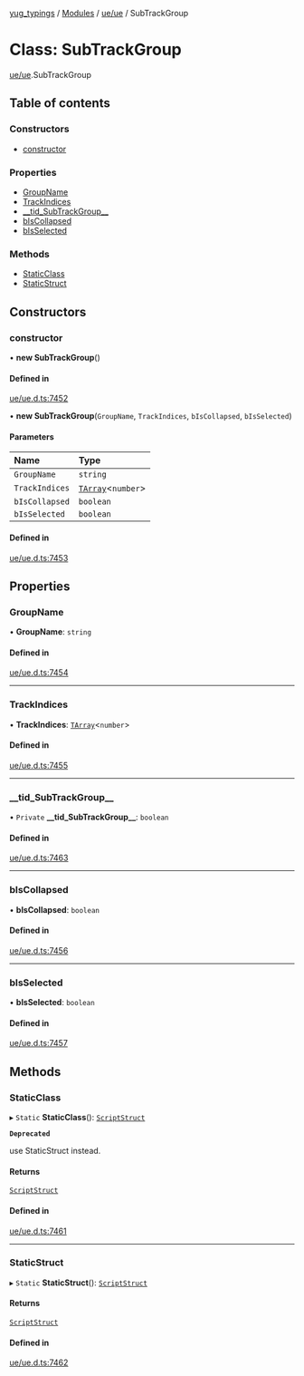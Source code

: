 [yug_typings](../README.md) / [Modules](../modules.md) / [ue/ue](../modules/ue_ue.md) / SubTrackGroup

# Class: SubTrackGroup

[ue/ue](../modules/ue_ue.md).SubTrackGroup

## Table of contents

### Constructors

- [constructor](ue_ue.SubTrackGroup.md#constructor)

### Properties

- [GroupName](ue_ue.SubTrackGroup.md#groupname)
- [TrackIndices](ue_ue.SubTrackGroup.md#trackindices)
- [\_\_tid\_SubTrackGroup\_\_](ue_ue.SubTrackGroup.md#__tid_subtrackgroup__)
- [bIsCollapsed](ue_ue.SubTrackGroup.md#biscollapsed)
- [bIsSelected](ue_ue.SubTrackGroup.md#bisselected)

### Methods

- [StaticClass](ue_ue.SubTrackGroup.md#staticclass)
- [StaticStruct](ue_ue.SubTrackGroup.md#staticstruct)

## Constructors

### constructor

• **new SubTrackGroup**()

#### Defined in

[ue/ue.d.ts:7452](https://github.com/YugMetaverse/yug_typings/blob/25cad34/ue/ue.d.ts#L7452)

• **new SubTrackGroup**(`GroupName`, `TrackIndices`, `bIsCollapsed`, `bIsSelected`)

#### Parameters

| Name | Type |
| :------ | :------ |
| `GroupName` | `string` |
| `TrackIndices` | [`TArray`](../interfaces/ue_puerts.TArray.md)<`number`\> |
| `bIsCollapsed` | `boolean` |
| `bIsSelected` | `boolean` |

#### Defined in

[ue/ue.d.ts:7453](https://github.com/YugMetaverse/yug_typings/blob/25cad34/ue/ue.d.ts#L7453)

## Properties

### GroupName

• **GroupName**: `string`

#### Defined in

[ue/ue.d.ts:7454](https://github.com/YugMetaverse/yug_typings/blob/25cad34/ue/ue.d.ts#L7454)

___

### TrackIndices

• **TrackIndices**: [`TArray`](../interfaces/ue_puerts.TArray.md)<`number`\>

#### Defined in

[ue/ue.d.ts:7455](https://github.com/YugMetaverse/yug_typings/blob/25cad34/ue/ue.d.ts#L7455)

___

### \_\_tid\_SubTrackGroup\_\_

• `Private` **\_\_tid\_SubTrackGroup\_\_**: `boolean`

#### Defined in

[ue/ue.d.ts:7463](https://github.com/YugMetaverse/yug_typings/blob/25cad34/ue/ue.d.ts#L7463)

___

### bIsCollapsed

• **bIsCollapsed**: `boolean`

#### Defined in

[ue/ue.d.ts:7456](https://github.com/YugMetaverse/yug_typings/blob/25cad34/ue/ue.d.ts#L7456)

___

### bIsSelected

• **bIsSelected**: `boolean`

#### Defined in

[ue/ue.d.ts:7457](https://github.com/YugMetaverse/yug_typings/blob/25cad34/ue/ue.d.ts#L7457)

## Methods

### StaticClass

▸ `Static` **StaticClass**(): [`ScriptStruct`](ue_ue.ScriptStruct.md)

**`Deprecated`**

use StaticStruct instead.

#### Returns

[`ScriptStruct`](ue_ue.ScriptStruct.md)

#### Defined in

[ue/ue.d.ts:7461](https://github.com/YugMetaverse/yug_typings/blob/25cad34/ue/ue.d.ts#L7461)

___

### StaticStruct

▸ `Static` **StaticStruct**(): [`ScriptStruct`](ue_ue.ScriptStruct.md)

#### Returns

[`ScriptStruct`](ue_ue.ScriptStruct.md)

#### Defined in

[ue/ue.d.ts:7462](https://github.com/YugMetaverse/yug_typings/blob/25cad34/ue/ue.d.ts#L7462)
